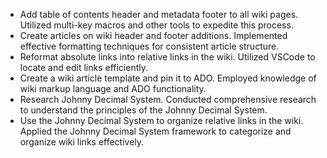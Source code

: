 - Add table of contents header and metadata footer to all wiki pages.
Utilized multi-key macros and other tools to expedite this process.
- Create articles on wiki header and footer additions.
Implemented effective formatting techniques for consistent article structure.
- Reformat absolute links into relative links in the wiki.
Utilized VSCode to locate and edit links efficiently.
- Create a wiki article template and pin it to ADO.
Employed knowledge of wiki markup language and ADO functionality.
- Research Johnny Decimal System.
Conducted comprehensive research to understand the principles of the Johnny Decimal System.
- Use the Johnny Decimal System to organize relative links in the wiki.
Applied the Johnny Decimal System framework to categorize and organize wiki links effectively.
